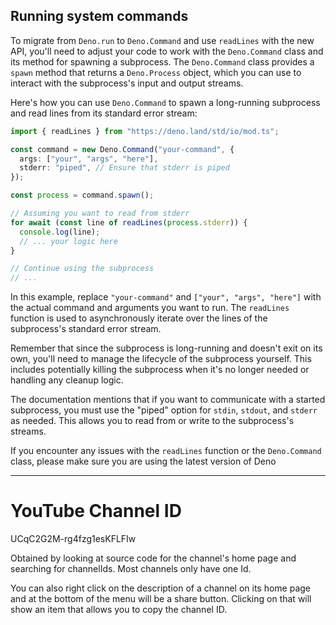 ## Running system commands
To migrate from `Deno.run` to `Deno.Command` and use `readLines` with the new API, you'll need to adjust your code to work with the `Deno.Command` class and its method for spawning a subprocess. The `Deno.Command` class provides a `spawn` method that returns a `Deno.Process` object, which you can use to interact with the subprocess's input and output streams.

Here's how you can use `Deno.Command` to spawn a long-running subprocess and read lines from its standard error stream:

```ts
import { readLines } from "https://deno.land/std/io/mod.ts";

const command = new Deno.Command("your-command", {
  args: ["your", "args", "here"],
  stderr: "piped", // Ensure that stderr is piped
});

const process = command.spawn();

// Assuming you want to read from stderr
for await (const line of readLines(process.stderr)) {
  console.log(line);
  // ... your logic here
}

// Continue using the subprocess
// ...
```

In this example, replace `"your-command"` and `["your", "args", "here"]` with the actual command and arguments you want to run. The `readLines` function is used to asynchronously iterate over the lines of the subprocess's standard error stream.

Remember that since the subprocess is long-running and doesn't exit on its own, you'll need to manage the lifecycle of the subprocess yourself. This includes potentially killing the subprocess when it's no longer needed or handling any cleanup logic.

The documentation mentions that if you want to communicate with a started subprocess, you must use the "piped" option for `stdin`, `stdout`, and `stderr` as needed. This allows you to read from or write to the subprocess's streams.

If you encounter any issues with the `readLines` function or the `Deno.Command` class, please make sure you are using the latest version of Deno

---
# YouTube Channel ID
UCqC2G2M-rg4fzg1esKFLFIw

Obtained by looking at source code for the channel's home page and searching for channelIds. Most channels only have one Id.

You can also right click on the description of a channel on its home page and at the bottom of the menu will be a share button. Clicking on that will show an item that allows you to copy the channel ID.
